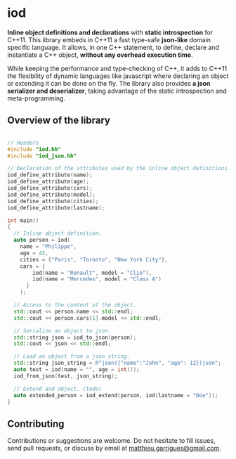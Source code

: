 iod
====

**Inline object definitions and declarations** with **static introspection** for
C++11. This library embeds in C++11 a fast type-safe **json-like** domain specific
language. It allows, in one C++ statement, to define, declare and instantiate
a C++ object, **without any overhead execution time**.

While keeping the performance and type-checking of C++, it adds to C++11 the
flexibility of dynamic languages like javascript where declaring an object or
extending it can be done on the fly. The library also provides **a json
serializer and deserializer**, taking advantage of the static introspection and
meta-programming.

## Overview of the library
```c++

// Headers
#include "iod.hh"
#include "iod_json.hh"

// Declaration of the attributes used by the inline object definitions.
iod_define_attribute(name);
iod_define_attribute(age);
iod_define_attribute(cars);
iod_define_attribute(model);
iod_define_attribute(cities);
iod_define_attribute(lastname);

int main()
{
  // Inline object definition.
  auto person = iod(
    name = "Philippe",
    age = 42,
    cities = {"Paris", "Toronto", "New York City"},
    cars = {
        iod(name = "Renault", model = "Clio"),
        iod(name = "Mercedes", model = "Class A")
      }
    );

  // Access to the content of the object.
  std::cout << person.name << std::endl;
  std::cout << person.cars[1].model << std::endl;

  // Serialize an object to json.
  std::string json = iod_to_json(person);
  std::cout << json << std::endl;

  // Load an object from a json string.
  std::string json_string = R"json({"name":"John", "age": 12})json";
  auto test = iod(name = "", age = int());
  iod_from_json(test, json_string);

  // Extend and object. (todo)
  auto extended_person = iod_extend(person, iod(lastname = "Doe"));
}


```

## Contributing

Contributions or suggestions are welcome. Do not hesitate to fill issues, send pull
requests, or discuss by email at matthieu.garrigues@gmail.com.

